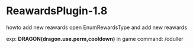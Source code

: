 # ReawardsPlugin-1.8

howto add new reawards
open EnumRewardsType
and add new reawards

exp: 
**DRAGON(dragon.use.perm,cooldown)**
in game command:
/oduller
